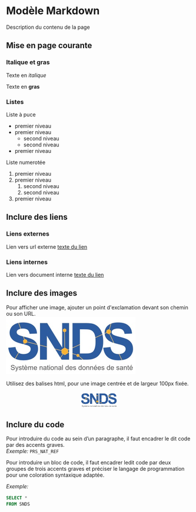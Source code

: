 # Modèle Markdown
<!-- SPDX-License-Identifier: MPL-2.0 -->

Description du contenu de la page

## Mise en page courante

### Italique et gras

Texte en *italique*

Texte en **gras**

### Listes

Liste à puce
- premier niveau
- premier niveau
    - second niveau
    - second niveau
- premier niveau

Liste numerotée
1. premier niveau
1. premier niveau
    1. second niveau
    1. second niveau
1. premier niveau

## Inclure des liens

### Liens externes 

Lien vers url externe
[texte du lien](http://example.com/)

### Liens internes

Lien vers document interne
[texte du lien](../glossaire/GHM.md)

## Inclure des images

Pour afficher une image, ajouter un point d'exclamation devant son
chemin ou son URL.  
![texte alternatif de l'image](files/images/logo/logoSNDS.jpg)

Utilisez des balises html, pour une image centrée et de largeur 100px fixée.
<p style="text-align:center;">
<img src="files/images/logo/logoSNDS.jpg" width="100"/>
</p>

## Inclure du code
Pour introduire du code au sein d’un paragraphe, il faut encadrer le dit code par des accents graves.  
*Exemple:*  `PRS_NAT_REF` 

Pour introduire un bloc de code, il faut encadrer ledit code par deux groupes de trois accents graves et préciser le langage de programmation pour une coloration syntaxique adaptée.

*Exemple:* 
```sql
SELECT * 
FROM SNDS
```
